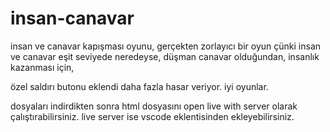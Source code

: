 # insan-canavar

insan ve canavar kapışması oyunu, gerçekten zorlayıcı bir oyun çünki insan ve canavar eşit seviyede neredeyse, düşman canavar olduğundan, insanlık kazanması için,

özel saldırı butonu eklendi daha fazla hasar veriyor. iyi oyunlar.

dosyaları indirdikten sonra html dosyasını open live with server olarak çalıştırabilirsiniz. live server ise vscode eklentisinden ekleyebilirsiniz.
